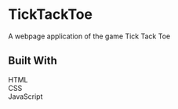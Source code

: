 # TickTackToe

A webpage application of the game Tick Tack Toe

## Built With

HTML  
CSS  
JavaScript  
